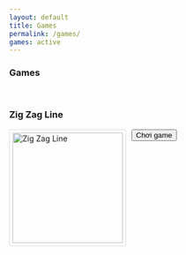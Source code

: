 ```yaml
---
layout: default
title: Games
permalink: /games/
games: active
---
```

<h3><i class="fas fa-gamepad"></i> Games</h3>
<br>
<h3>Zig Zag Line</h3>
<img src="https://s3-eu-west-1.amazonaws.com/wanted5games-games-live/game-img/7960.png" alt="Zig Zag Line" style="  border: 1px solid #ddd;
  border-radius: 4px;
  padding: 5px;
  width: 200px; float:left; margin-right:10px;
margin-bottom: 10px;
">
<button>Chơi game</button>
